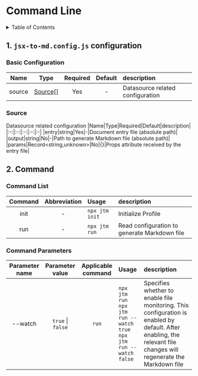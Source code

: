 
# Command Line

<details >
  <summary>Table of Contents</summary>

  &emsp;&emsp;[1.  `jsx-to-md.config.js`  configuration](#1-jsx-to-mdconfigjs-configuration)<br/>
  &emsp;&emsp;&emsp;&emsp;[Basic Configuration](#basic-configuration)<br/>
  &emsp;&emsp;&emsp;&emsp;[Source](#source)<br/>
  &emsp;&emsp;[2. Command](#2-command)<br/>
  &emsp;&emsp;&emsp;&emsp;[Command List](#command-list)<br/>
  &emsp;&emsp;&emsp;&emsp;[Command Parameters](#command-parameters)<br/>

</details>

## 1.  `jsx-to-md.config.js`  configuration

### Basic Configuration

|Name|Type|Required|Default|description|
|:-:|:-:|:-:|:-:|:-|
|source|[Source](#source)[]|Yes|-|Datasource related configuration|

### Source
Datasource related configuration
|Name|Type|Required|Default|description|
|:-:|:-:|:-:|:-:|:-|
|entry|string|Yes|-|Document entry file (absolute path)|
|output|string|No|-|Path to generate Markdown file (absolute path)|
|params|Record<string,unknown>|No|{}|Props attribute received by the entry file|

## 2. Command

### Command List

|Command|Abbreviation|Usage|description|
|:-:|:-:|:-|:-|
|init|-|`npx jtm init`|Initialize Profile|
|run|-|`npx jtm run`|Read configuration to generate Markdown file|

### Command Parameters

|Parameter name|Parameter value|Applicable command|Usage|description|
|:-:|:-:|:-:|:-|:-|
|--watch| `true` \| `false` | `run` |`npx jtm run`<br />`npx jtm run --watch true`<br />`npx jtm run --watch false`|Specifies whether to enable file monitoring. This configuration is enabled by default. After enabling, the relevant file changes will regenerate the Markdown file|
